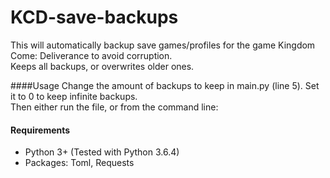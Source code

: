 # KCD-save-backups
This will automatically backup save games/profiles for the game Kingdom Come: Deliverance to avoid corruption.  
Keeps all backups, or overwrites older ones.

####Usage
Change the amount of backups to keep in main.py (line 5). Set it to 0 to keep infinite backups.  
Then either run the file, or from the command line: 

#### Requirements
* Python 3+ (Tested with Python 3.6.4)
* Packages: Toml, Requests